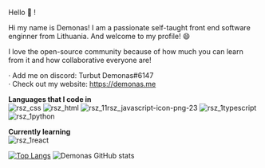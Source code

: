 
Hello 👋 !

Hi my name is Demonas! I am a passionate self-taught front end software enginner from Lithuania. And welcome to my profile! 😄

I love the open-source community because of how much you can learn from it and how collaborative everyone are!

 · Add me on discord: Turbut Demonas#6147<br>
 · Check out my website: https://demonas.me
 
 **Languages that I code in**<br>
![rsz_css](https://user-images.githubusercontent.com/76224059/156850153-31269045-47d4-4902-a581-805d3c4f9811.png) ![rsz_html](https://user-images.githubusercontent.com/76224059/156850233-474c97c7-1bd2-4041-85ef-56e6df60cd0c.png) ![rsz_11rsz_javascript-icon-png-23](https://user-images.githubusercontent.com/76224059/156850943-ef3be43a-d141-4b09-bf73-a07629b8d420.png)    ![rsz_1typescript](https://user-images.githubusercontent.com/76224059/156851497-37fbe0b4-02dc-4705-a71e-851e9655f46e.png) ![rsz_1python](https://user-images.githubusercontent.com/76224059/156851260-017e2426-a0bb-4853-9d1f-96683d530a43.png)

**Currently learning**<br>
![rsz_1react](https://user-images.githubusercontent.com/76224059/156851612-7af64987-be73-4ecb-ac17-9eb0537c3838.png)




[![Top Langs](https://github-readme-stats.vercel.app/api/top-langs/?username=DemonasLT&layout=compact&theme=radical)](https://github.com/anuraghazra/github-readme-stats) ![Demonas GitHub stats](https://github-readme-stats.vercel.app/api?username=DemonasLT&show_icons=true&theme=radical)
